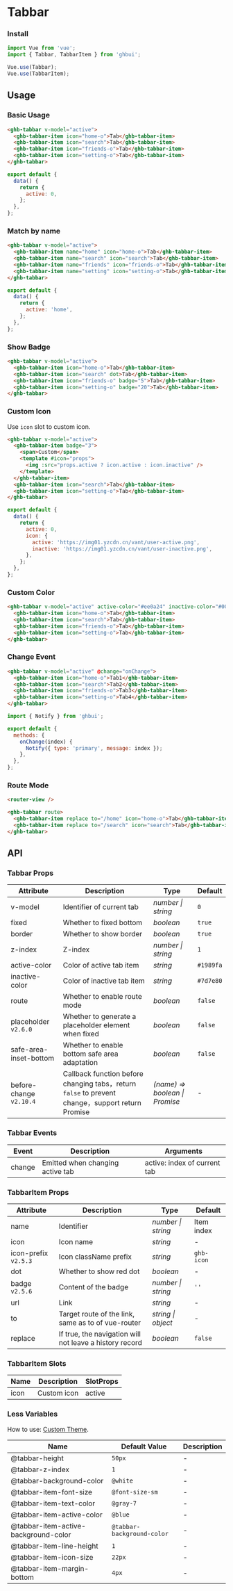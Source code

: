 # Tabbar

### Install

```js
import Vue from 'vue';
import { Tabbar, TabbarItem } from 'ghbui';

Vue.use(Tabbar);
Vue.use(TabbarItem);
```

## Usage

### Basic Usage

```html
<ghb-tabbar v-model="active">
  <ghb-tabbar-item icon="home-o">Tab</ghb-tabbar-item>
  <ghb-tabbar-item icon="search">Tab</ghb-tabbar-item>
  <ghb-tabbar-item icon="friends-o">Tab</ghb-tabbar-item>
  <ghb-tabbar-item icon="setting-o">Tab</ghb-tabbar-item>
</ghb-tabbar>
```

```js
export default {
  data() {
    return {
      active: 0,
    };
  },
};
```

### Match by name

```html
<ghb-tabbar v-model="active">
  <ghb-tabbar-item name="home" icon="home-o">Tab</ghb-tabbar-item>
  <ghb-tabbar-item name="search" icon="search">Tab</ghb-tabbar-item>
  <ghb-tabbar-item name="friends" icon="friends-o">Tab</ghb-tabbar-item>
  <ghb-tabbar-item name="setting" icon="setting-o">Tab</ghb-tabbar-item>
</ghb-tabbar>
```

```js
export default {
  data() {
    return {
      active: 'home',
    };
  },
};
```

### Show Badge

```html
<ghb-tabbar v-model="active">
  <ghb-tabbar-item icon="home-o">Tab</ghb-tabbar-item>
  <ghb-tabbar-item icon="search" dot>Tab</ghb-tabbar-item>
  <ghb-tabbar-item icon="friends-o" badge="5">Tab</ghb-tabbar-item>
  <ghb-tabbar-item icon="setting-o" badge="20">Tab</ghb-tabbar-item>
</ghb-tabbar>
```

### Custom Icon

Use `icon` slot to custom icon.

```html
<ghb-tabbar v-model="active">
  <ghb-tabbar-item badge="3">
    <span>Custom</span>
    <template #icon="props">
      <img :src="props.active ? icon.active : icon.inactive" />
    </template>
  </ghb-tabbar-item>
  <ghb-tabbar-item icon="search">Tab</ghb-tabbar-item>
  <ghb-tabbar-item icon="setting-o">Tab</ghb-tabbar-item>
</ghb-tabbar>
```

```js
export default {
  data() {
    return {
      active: 0,
      icon: {
        active: 'https://img01.yzcdn.cn/vant/user-active.png',
        inactive: 'https://img01.yzcdn.cn/vant/user-inactive.png',
      },
    };
  },
};
```

### Custom Color

```html
<ghb-tabbar v-model="active" active-color="#ee0a24" inactive-color="#000">
  <ghb-tabbar-item icon="home-o">Tab</ghb-tabbar-item>
  <ghb-tabbar-item icon="search">Tab</ghb-tabbar-item>
  <ghb-tabbar-item icon="friends-o">Tab</ghb-tabbar-item>
  <ghb-tabbar-item icon="setting-o">Tab</ghb-tabbar-item>
</ghb-tabbar>
```

### Change Event

```html
<ghb-tabbar v-model="active" @change="onChange">
  <ghb-tabbar-item icon="home-o">Tab1</ghb-tabbar-item>
  <ghb-tabbar-item icon="search">Tab2</ghb-tabbar-item>
  <ghb-tabbar-item icon="friends-o">Tab3</ghb-tabbar-item>
  <ghb-tabbar-item icon="setting-o">Tab4</ghb-tabbar-item>
</ghb-tabbar>
```

```js
import { Notify } from 'ghbui';

export default {
  methods: {
    onChange(index) {
      Notify({ type: 'primary', message: index });
    },
  },
};
```

### Route Mode

```html
<router-view />

<ghb-tabbar route>
  <ghb-tabbar-item replace to="/home" icon="home-o">Tab</ghb-tabbar-item>
  <ghb-tabbar-item replace to="/search" icon="search">Tab</ghb-tabbar-item>
</ghb-tabbar>
```

## API

### Tabbar Props

| Attribute | Description | Type | Default |
| --- | --- | --- | --- |
| v-model | Identifier of current tab | _number \| string_ | `0` |
| fixed | Whether to fixed bottom | _boolean_ | `true` |
| border | Whether to show border | _boolean_ | `true` |
| z-index | Z-index | _number \| string_ | `1` |
| active-color | Color of active tab item | _string_ | `#1989fa` |
| inactive-color | Color of inactive tab item | _string_ | `#7d7e80` |
| route | Whether to enable route mode | _boolean_ | `false` |
| placeholder `v2.6.0` | Whether to generate a placeholder element when fixed | _boolean_ | `false` |
| safe-area-inset-bottom | Whether to enable bottom safe area adaptation | _boolean_ | `false` |
| before-change `v2.10.4` | Callback function before changing tabs，return `false` to prevent change，support return Promise | _(name) => boolean \| Promise_ | - |

### Tabbar Events

| Event  | Description                      | Arguments                    |
| ------ | -------------------------------- | ---------------------------- |
| change | Emitted when changing active tab | active: index of current tab |

### TabbarItem Props

| Attribute | Description | Type | Default |
| --- | --- | --- | --- |
| name | Identifier | _number \| string_ | Item index |
| icon | Icon name | _string_ | - |
| icon-prefix `v2.5.3` | Icon className prefix | _string_ | `ghb-icon` |
| dot | Whether to show red dot | _boolean_ | - |
| badge `v2.5.6` | Content of the badge | _number \| string_ | `''` |
| url | Link | _string_ | - |
| to | Target route of the link, same as to of vue-router | _string \| object_ | - |
| replace | If true, the navigation will not leave a history record | _boolean_ | `false` |

### TabbarItem Slots

| Name | Description | SlotProps |
| ---- | ----------- | --------- |
| icon | Custom icon | active    |

### Less Variables

How to use: [Custom Theme](#/en-US/theme).

| Name | Default Value | Description |
| --- | --- | --- |
| @tabbar-height | `50px` | - |
| @tabbar-z-index | `1` | - |
| @tabbar-background-color | `@white` | - |
| @tabbar-item-font-size | `@font-size-sm` | - |
| @tabbar-item-text-color | `@gray-7` | - |
| @tabbar-item-active-color | `@blue` | - |
| @tabbar-item-active-background-color | `@tabbar-background-color` | - |
| @tabbar-item-line-height | `1` | - |
| @tabbar-item-icon-size | `22px` | - |
| @tabbar-item-margin-bottom | `4px` | - |
